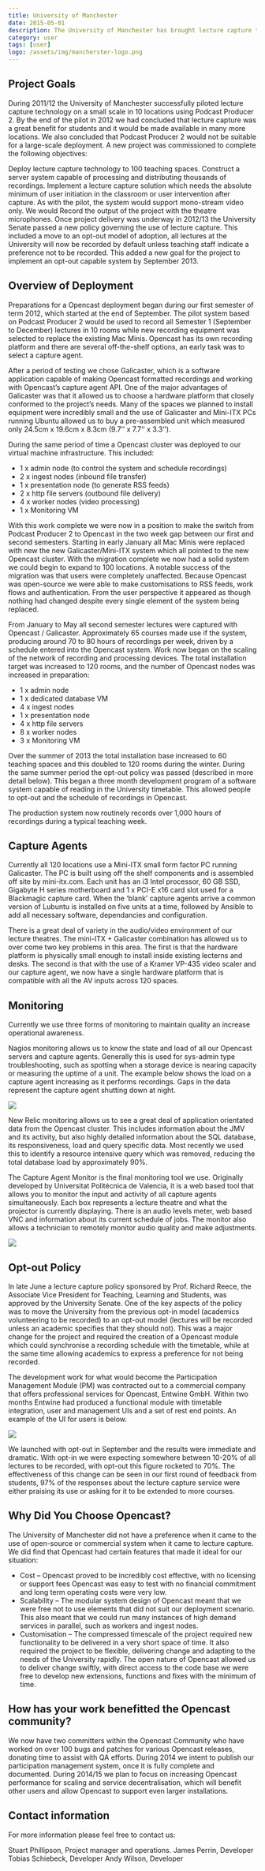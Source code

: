 ```yaml
---
title: University of Manchester
date: 2015-05-01
description: The University of Manchester has brought lecture capture to a new level. With an opt-out policy for lecturers and more than 300 equipped venues by the end of 2015.
category: user
tags: [user]
logo: /assets/img/mancherster-logo.png
---
```


## Project Goals
During 2011/12 the University of Manchester successfully piloted lecture capture technology on a small scale in 10 locations using Podcast Producer 2. By the end of the pilot in 2012 we had concluded that lecture capture was a great benefit for students and it would be made available in many more locations. We also concluded that Podcast Producer 2 would not be suitable for a large-scale deployment. A new project was commissioned to complete the following objectives:

Deploy lecture capture technology to 100 teaching spaces.
Construct a server system capable of processing and distributing thousands of recordings.
Implement a lecture capture solution which needs the absolute minimum of user initiation in the classroom or user intervention after capture.
As with the pilot, the system would support mono-stream video only. We would Record the output of the project with the theatre microphones.
Once project delivery was underway in 2012/13 the University Senate passed a new policy governing the use of lecture capture. This included a move to an opt-out model of adoption, all lectures at the University will now be recorded by default unless teaching staff indicate a preference not to be recorded. This added a new goal for the project to implement an opt-out capable system by September 2013.

## Overview of Deployment
Preparations for a Opencast deployment began during our first semester of term 2012, which started at the end of September. The pilot system based on Podcast Producer 2 would be used to record all Semester 1 (September to December) lectures in 10 rooms while new recording equipment was selected to replace the existing Mac Minis. Opencast has its own recording platform and there are several off-the-shelf options, an early task was to select a capture agent.

After a period of testing we chose Galicaster, which is a software application capable of making Opencast formatted recordings and working with Opencast’s capture agent API. One of the major advantages of Galicaster was that it allowed us to choose a hardware platform that closely conformed to the project’s needs. Many of the spaces we planned to install equipment were incredibly small and the use of Galicaster and Mini-ITX PCs running Ubuntu allowed us to buy a pre-assembled unit which measured only 24.5cm x 19.6cm x 8.3cm (9.7’’ x 7.7’’ x 3.3’’).

During the same period of time a Opencast cluster was deployed to our virtual machine infrastructure. This included:

- 1 x admin node (to control the system and schedule recordings)
- 2 x ingest nodes (inbound file transfer)
- 1 x presentation node (to generate RSS feeds)
- 2 x http file servers (outbound file delivery)
- 4 x worker nodes (video processing)
- 1 x Monitoring VM

With this work complete we were now in a position to make the switch from Podcast Producer 2 to Opencast in the two week gap between our first and second semesters. Starting in early January all Mac Minis were replaced with new the new Galicaster/Mini-ITX system which all pointed to the new Opencast cluster. With the migration complete we now had a solid system we could begin to expand to 100 locations. A notable success of the migration was that users were completely unaffected. Because Opencast was open-source we were able to make customisations to RSS feeds, work flows and authentication. From the user perspective it appeared as though nothing had changed despite every single element of the system being replaced.

From January to May all second semester lectures were captured with Opencast / Galicaster. Approximately 65 courses made use if the system, producing around 70 to 80 hours of recordings per week, driven by a schedule entered into the Opencast system. Work now began on the scaling of the network of recording and processing devices. The total installation target was increased to 120 rooms, and the number of Opencast nodes was increased in preparation:

- 1 x admin node
- 1 x dedicated database VM
- 4 x ingest nodes
- 1 x presentation node
- 4 x http file servers
- 8 x worker nodes
- 3 x Monitoring VM

Over the summer of 2013 the total installation base increased to 60 teaching spaces and this doubled to 120 rooms during the winter. During the same summer period the opt-out policy was passed (described in more detail below). This began a three month development program of a
software system capable of reading in the University timetable. This allowed people to opt-out and the schedule of recordings in Opencast.

The production system now routinely records over 1,000 hours of recordings during a typical teaching week.

## Capture Agents
Currently all 120 locations use a Mini-ITX small form factor PC running Galicaster. The PC is built using off the shelf components and is assembled off site by mini-itx.com. Each unit has an i3 Intel processor, 60 GB SSD, Gigabyte H series motherboard and 1 x PCI-E x16 card slot used for a Blackmagic capture card. When the ‘blank’ capture agents arrive a common version of Lubuntu is installed on five units at a time, followed by Ansible to add all necessary software, dependancies and configuration.

There is a great deal of variety in the audio/video environment of our lecture theatres. The mini-ITX + Galicaster combination has allowed us to over come two key problems in this area. The first is that the hardware platform is physically small enough to install inside existing lecterns and desks. The second is that with the use of a Kramer VP-435 video scaler and our capture agent, we now have a single hardware platform that is compatible with all the AV inputs across 120 spaces.

## Monitoring
Currently we use three forms of monitoring to maintain quality an increase operational awareness.

Nagios monitoring allows us to know the state and load of all our Opencast servers and capture agents. Generally this is used for sys-admin type troubleshooting, such as spotting when a storage device is nearing capacity or measuring the uptime of a unit. The example
below shows the load on a capture agent increasing as it performs recordings. Gaps in the data represent the capture agent shutting down at night.

<img src="http://www.opencast.org/wp-content/uploads/2015/07/manchester1-300x217.png">

New Relic monitoring allows us to see a great deal of application orientated data from the Opencast cluster. This includes information about the JMV and its activity, but also highly detailed information about the SQL database, its responsiveness, load and query specific data. Most recently we used this to identify a resource intensive query which was removed, reducing the total database load by approximately 90%.



The Capture Agent Monitor is the final monitoring tool we use. Originally developed by Universitat Politécnica de Valencia, it is a web based tool that allows you to monitor the input and activity of all capture agents simultaneously. Each box represents a lecture theatre and what the projector is currently displaying. There is an audio levels meter, web based VNC and information about its current schedule of jobs. The monitor also allows a technician to remotely monitor audio quality and make adjustments.

<img src="http://www.opencast.uni-osnabrueck.de/wp-content/uploads/2015/07/manchester3.png">

## Opt-out Policy
In late June a lecture capture policy sponsored by Prof. Richard Reece, the Associate Vice President for Teaching, Learning and Students, was approved by the University Senate. One of the key aspects of the policy was to move the University from the previous opt-in model
(academics volunteering to be recorded) to an opt-out model (lectures will be recorded unless an academic specifies that they should not). This was a major change for the project and required the creation of a Opencast module which could synchronise a recording schedule with the timetable, while at the same time allowing academics to express a preference for not being recorded.

The development work for what would become the Participation Management Module (PM) was contracted out to a commercial company that offers professional services for Opencast, Entwine GmbH. Within two months Entwine had produced a functional module with timetable integration, user and management UIs and a set of rest end points. An example of the UI for users is below.

<img src="http://www.opencast.org/wp-content/uploads/2015/07/manchester4-300x173.png">

We launched with opt-out in September and the results were immediate and dramatic. With opt-in we were expecting somewhere between 10-20% of all lectures to be recorded, with opt-out this figure rocketed to 70%. The effectiveness of this change can be seen in our first round of feedback from students, 97% of the responses about the lecture capture service were either praising its use or asking for it to be extended to more courses.

## Why Did You Choose Opencast?
The University of Manchester did not have a preference when it came to the use of open-source or commercial system when it came to lecture capture. We did find that Opencast had certain features that made it ideal for our situation:

- Cost – Opencast proved to be incredibly cost effective, with no licensing or support fees Opencast was easy to test with no financial commitment and long term operating costs were very low.
- Scalability – The modular system design of Opencast meant that we were free not to use elements that did not suit our deployment scenario. This also meant that we could run many instances of high demand services in parallel, such as workers and ingest nodes.
- Customisation – The compressed timescale of the project required new functionality to be delivered in a very short space of time. It also required the project to be flexible, delivering change and adapting to the needs of the University rapidly. The open nature of Opencast allowed us to deliver change swiftly, with direct access to the code base we were free to develop new extensions, functions and fixes with the minimum of time.

## How has your work benefitted the Opencast community?
We now have two committers within the Opencast Community who have worked on over 100 bugs and patches for various Opencast releases, donating time to assist with QA efforts. During 2014 we intent to publish our participation management system, once it is fully complete and
documented. During 2014/15 we plan to focus on increasing Opencast performance for scaling and service decentralisation, which will benefit other users and allow Opencast to support even larger installations.

## Contact information
For more information please feel free to contact us:

Stuart Phillipson, Project manager and operations.
James Perrin, Developer
Tobias Schiebeck, Developer
Andy Wilson, Developer